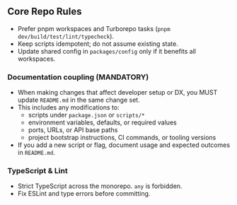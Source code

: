 ## Core Repo Rules

- Prefer pnpm workspaces and Turborepo tasks (`pnpm dev/build/test/lint/typecheck`).
- Keep scripts idempotent; do not assume existing state.
- Update shared config in `packages/config` only if it benefits all workspaces.

### Documentation coupling (MANDATORY)

- When making changes that affect developer setup or DX, you MUST update `README.md` in the same change set.
- This includes any modifications to:
  - scripts under `package.json` or `scripts/*`
  - environment variables, defaults, or required values
  - ports, URLs, or API base paths
  - project bootstrap instructions, CI commands, or tooling versions
- If you add a new script or flag, document usage and expected outcomes in `README.md`.

### TypeScript & Lint

- Strict TypeScript across the monorepo. `any` is forbidden.
- Fix ESLint and type errors before committing.
